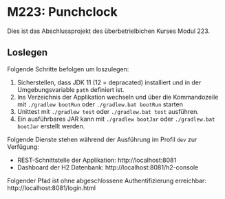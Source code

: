 # M223: Punchclock
Dies ist das Abschlussprojekt des überbetrielbichen Kurses Modul 223.

## Loslegen
Folgende Schritte befolgen um loszulegen:
1. Sicherstellen, dass JDK 11 (12 = depracated) installiert und in der Umgebungsvariable `path` definiert ist.
1. Ins Verzeichnis der Applikation wechseln und über die Kommandozeile mit `./gradlew bootRun` oder `./gradlew.bat bootRun` starten
1. Unittest mit `./gradlew test` oder `./gradlew.bat test` ausführen.
1. Ein ausführbares JAR kann mit `./gradlew bootJar` oder `./gradlew.bat bootJar` erstellt werden.

Folgende Dienste stehen während der Ausführung im Profil `dev` zur Verfügung:
- REST-Schnittstelle der Applikation: http://localhost:8081
- Dashboard der H2 Datenbank: http://localhost:8081/h2-console

Folgender Pfad ist ohne abgeschlossene Authentifizierung erreichbar: http://localhost:8081/login.html